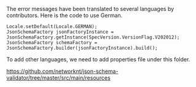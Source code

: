 The error messages have been translated to several languages by contributors. Here is the code to use German.

```
Locale.setDefault(Locale.GERMAN);
JsonSchemaFactory jsonFactoryInstance = JsonSchemaFactory.getInstance(SpecVersion.VersionFlag.V202012);
JsonSchemaFactory schemaFactory = JsonSchemaFactory.builder(jsonFactoryInstance).build();
```

To add other languages, we need to add properties file under this folder. 

https://github.com/networknt/json-schema-validator/tree/master/src/main/resources


